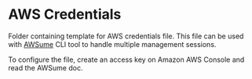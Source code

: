 # AWS Credentials

Folder containing template for AWS credentials file. This file can be used with [AWSume](https://awsu.me/) CLI tool to handle multiple management sessions.

To configure the file, create an access key on Amazon AWS Console and read the AWSume doc.
